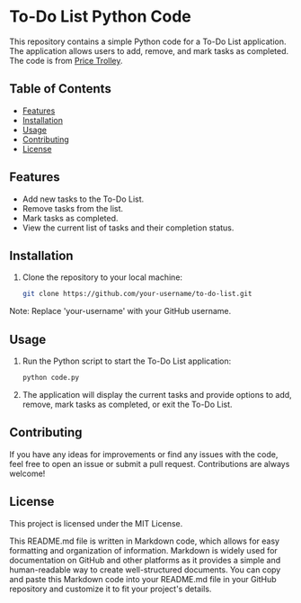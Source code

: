 # To-Do List Python Code

This repository contains a simple Python code for a To-Do List application. The application allows users to add, remove, and mark tasks as completed. The code is from <a href="https://www.pricetrolley.com/">Price Trolley</a>.

## Table of Contents
- [Features](#features)
- [Installation](#installation)
- [Usage](#usage)
- [Contributing](#contributing)
- [License](#license)

## Features

- Add new tasks to the To-Do List.
- Remove tasks from the list.
- Mark tasks as completed.
- View the current list of tasks and their completion status.

## Installation

1. Clone the repository to your local machine:
   ```bash
   git clone https://github.com/your-username/to-do-list.git
Note: Replace 'your-username' with your GitHub username.

## Usage
1. Run the Python script to start the To-Do List application:
   ```bash
   python code.py

3. The application will display the current tasks and provide options to add, remove, mark tasks as completed, or exit the To-Do List.

## Contributing
If you have any ideas for improvements or find any issues with the code, feel free to open an issue or submit a pull request. Contributions are always welcome!

## License
This project is licensed under the MIT License.


This README.md file is written in Markdown code, which allows for easy formatting and organization of information. Markdown is widely used for documentation on GitHub and other platforms as it provides a simple and human-readable way to create well-structured documents. You can copy and paste this Markdown code into your README.md file in your GitHub repository and customize it to fit your project's details.



